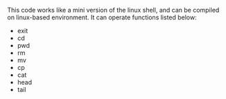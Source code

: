 This code works like a mini version of the linux shell, and can be compiled on linux-based environment. It can operate functions listed below:
- exit
- cd
- pwd
- rm
- mv
- cp
- cat
- head
- tail